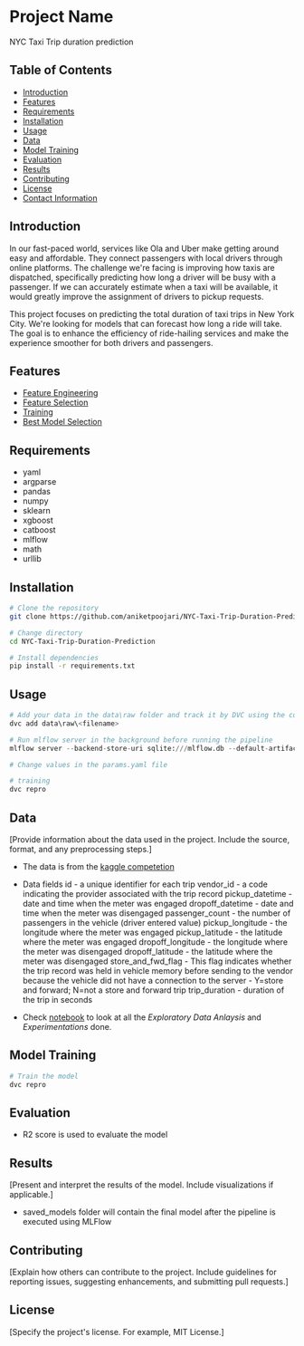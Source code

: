 # Project Name

NYC Taxi Trip duration prediction

## Table of Contents

- [Introduction](#introduction)
- [Features](#features)
- [Requirements](#requirements)
- [Installation](#installation)
- [Usage](#usage)
- [Data](#data)
- [Model Training](#model-training)
- [Evaluation](#evaluation)
- [Results](#results)
- [Contributing](#contributing)
- [License](#license)
- [Contact Information](#contact-information)

## Introduction

In our fast-paced world, services like Ola and Uber make getting around easy and affordable. They connect passengers with local drivers through online platforms. The challenge we're facing is improving how taxis are dispatched, specifically predicting how long a driver will be busy with a passenger. If we can accurately estimate when a taxi will be available, it would greatly improve the assignment of drivers to pickup requests.

This project focuses on predicting the total duration of taxi trips in New York City. We're looking for models that can forecast how long a ride will take. The goal is to enhance the efficiency of ride-hailing services and make the experience smoother for both drivers and passengers.

## Features

- [Feature Engineering](src/feature_engineering.py)
- [Feature Selection](src/feature_selection.py)
- [Training](src/training.py)
- [Best Model Selection](src/log_production_model.py)

## Requirements

- yaml
- argparse
- pandas
- numpy
- sklearn
- xgboost
- catboost
- mlflow
- math
- urllib

## Installation

```bash
# Clone the repository
git clone https://github.com/aniketpoojari/NYC-Taxi-Trip-Duration-Prediction.git

# Change directory
cd NYC-Taxi-Trip-Duration-Prediction

# Install dependencies
pip install -r requirements.txt
```

## Usage

```python
# Add your data in the data\raw folder and track it by DVC using the command:
dvc add data\raw\<filename>

# Run mlflow server in the background before running the pipeline
mlflow server --backend-store-uri sqlite:///mlflow.db --default-artifact-root ./artifacts --host 0.0.0.0

# Change values in the params.yaml file 

# training
dvc repro
```

## Data

[Provide information about the data used in the project. Include the source, format, and any preprocessing steps.]
- The data is from the [kaggle competetion](https://www.kaggle.com/c/nyc-taxi-trip-duration/data)
- Data fields
    id - a unique identifier for each trip
    vendor_id - a code indicating the provider associated with the trip record
    pickup_datetime - date and time when the meter was engaged
    dropoff_datetime - date and time when the meter was disengaged
    passenger_count - the number of passengers in the vehicle (driver entered value)
    pickup_longitude - the longitude where the meter was engaged
    pickup_latitude - the latitude where the meter was engaged
    dropoff_longitude - the longitude where the meter was disengaged
    dropoff_latitude - the latitude where the meter was disengaged
    store_and_fwd_flag - This flag indicates whether the trip record was held in vehicle memory before sending to the vendor because the vehicle did not have a connection to the server - Y=store and forward; N=not a store and forward trip
    trip_duration - duration of the trip in seconds

- Check [notebook](notebooks\NYC-Taxi-Trip-Duration-Prediction.ipynb) to look at all the _Exploratory Data Anlaysis_ and _Experimentations_ done.

## Model Training

```bash
# Train the model
dvc repro
```

## Evaluation

- R2 score is used to evaluate the model

## Results

[Present and interpret the results of the model. Include visualizations if applicable.]
- saved_models folder will contain the final model after the pipeline is executed using MLFlow

## Contributing

[Explain how others can contribute to the project. Include guidelines for reporting issues, suggesting enhancements, and submitting pull requests.]

## License

[Specify the project's license. For example, MIT License.]